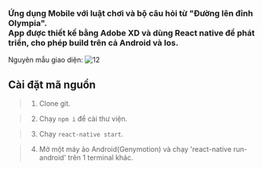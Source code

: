   ### Ứng dụng Mobile với luật chơi và bộ câu hỏi từ "Đường lên đỉnh Olympia". <br> App được thiết kế bằng Adobe XD và dùng React native để phát triển, cho phép build trên cả Android và Ios.

Nguyên mẫu giao diện: 
![12](https://user-images.githubusercontent.com/43669007/181222553-8202774d-7ad3-4734-b0c7-8a8cd34ba478.PNG)

## Cài đặt mã nguồn
> 1. Clone git.

> 2. Chạy `npm i` để cài thư viện.

> 3. Chạy `react-native start`.

> 4. Mở một máy ảo Android(Genymotion) và chạy 'react-native run-android' trên 1 terminal khác.
